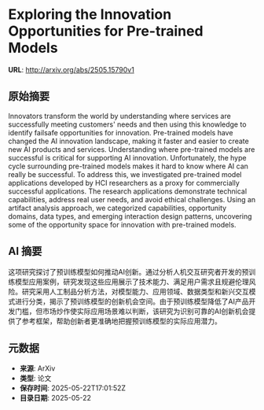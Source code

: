 # Exploring the Innovation Opportunities for Pre-trained Models

**URL**: http://arxiv.org/abs/2505.15790v1

## 原始摘要

Innovators transform the world by understanding where services are
successfully meeting customers' needs and then using this knowledge to identify
failsafe opportunities for innovation. Pre-trained models have changed the AI
innovation landscape, making it faster and easier to create new AI products and
services. Understanding where pre-trained models are successful is critical for
supporting AI innovation. Unfortunately, the hype cycle surrounding pre-trained
models makes it hard to know where AI can really be successful. To address
this, we investigated pre-trained model applications developed by HCI
researchers as a proxy for commercially successful applications. The research
applications demonstrate technical capabilities, address real user needs, and
avoid ethical challenges. Using an artifact analysis approach, we categorized
capabilities, opportunity domains, data types, and emerging interaction design
patterns, uncovering some of the opportunity space for innovation with
pre-trained models.


## AI 摘要

这项研究探讨了预训练模型如何推动AI创新。通过分析人机交互研究者开发的预训练模型应用案例，研究发现这些应用展示了技术能力、满足用户需求且规避伦理风险。研究采用人工制品分析方法，对模型能力、应用领域、数据类型和新兴交互模式进行分类，揭示了预训练模型的创新机会空间。由于预训练模型降低了AI产品开发门槛，但市场炒作使实际应用场景难以判断，该研究为识别可靠的AI创新机会提供了参考框架，帮助创新者更准确地把握预训练模型的实际应用潜力。

## 元数据

- **来源**: ArXiv
- **类型**: 论文
- **保存时间**: 2025-05-22T17:01:52Z
- **目录日期**: 2025-05-22
